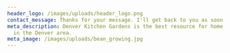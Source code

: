 ```yaml
---
header_logo: /images/uploads/header_logo.png
contact_message: Thanks for your message. I'll get back to you as soon as I can!
meta_description: Denver Kitchen Gardens is the best resource for home gardeners
  in the Denver area.
meta_image: /images/uploads/bean_growing.jpg
---
```

